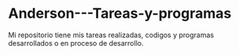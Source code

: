 # Anderson---Tareas-y-programas
Mi repositorio tiene mis tareas realizadas, codigos y programas desarrollados o en proceso de desarrollo.
